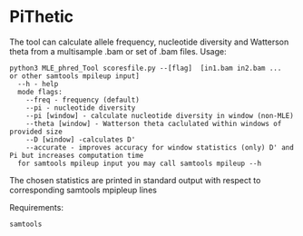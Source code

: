 # PiThetic 
The tool can calculate allele frequency, nucleotide diversity and  Watterson theta from a multisample .bam or set of .bam files.
Usage:

    python3 MLE_phred_Tool scoresfile.py --[flag]  [in1.bam in2.bam ...  or other samtools mpileup input]
      --h - help
      mode flags: 
        --freq - frequency (default)
        --pi - nucleotide diversity
        --pi [window] - calculate nucleotide diversity in window (non-MLE)
        --theta [window] - Watterson theta caclulated within windows of provided size
        --D [window] -calculates D'
        --accurate - improves accuracy for window statistics (only) D' and Pi but increases computation time
      for samtools mpileup input you may call samtools mpileup --h 

The chosen statistics are printed in standard output with respect to corresponding samtools mpipleup lines

Requirements:

    samtools

